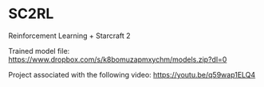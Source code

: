 # SC2RL
Reinforcement Learning + Starcraft 2

Trained model file: https://www.dropbox.com/s/k8bomuzapmxychm/models.zip?dl=0

Project associated with the following video: https://youtu.be/q59wap1ELQ4

